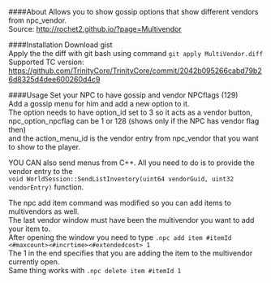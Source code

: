 ####About
Allows you to show gossip options that show different vendors from npc_vendor.<br />
Source: http://rochet2.github.io/?page=Multivendor

####Installation
Download gist<br />
Apply the the diff with git bash using command `git apply MultiVendor.diff`<br />
Supported TC version: https://github.com/TrinityCore/TrinityCore/commit/2042b095266cabd79b26d8325d4dee600260d4c9

####Usage
Set your NPC to have gossip and vendor NPCflags (129)<br />
Add a gossip menu for him and add a new option to it.<br />
The option needs to have option_id set to 3 so it acts as a vendor button,<br />
npc_option_npcflag can be 1 or 128 (shows only if the NPC has vendor flag then)<br />
and the action_menu_id is the vendor entry from npc_vendor that you want to show to the player.<br />

YOU CAN also send menus from C++. All you need to do is to provide the vendor entry to the<br />
`void WorldSession::SendListInventory(uint64 vendorGuid, uint32 vendorEntry)` function.

The npc add item command was modified so you can add items to multivendors as well.<br />
The last vendor window must have been the multivendor you want to add your item to.<br />
After opening the window you need to type `.npc add item #itemId <#maxcount><#incrtime><#extendedcost> 1`<br />
The 1 in the end specifies that you are adding the item to the multivendor currently open.<br />
Same thing works with `.npc delete item #itemId 1`
